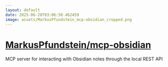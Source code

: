 ```yaml
---
layout: default
date: 2025-06-28T03:06:50.462459
image: assets/MarkusPfundstein_mcp-obsidian_cropped.png
---
```


# [MarkusPfundstein/mcp-obsidian](https://github.com/MarkusPfundstein/mcp-obsidian)

MCP server for interacting with Obsidian notes through the local REST API
